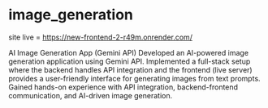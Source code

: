 # image_generation

site live = https://new-frontend-2-r49m.onrender.com/

AI Image Generation App (Gemini API)
Developed an AI-powered image generation application using Gemini API. Implemented a full-stack setup where the backend handles API integration and the frontend (live server) provides a user-friendly interface for generating images from text prompts. Gained hands-on experience with API integration, backend-frontend communication, and AI-driven image generation.

